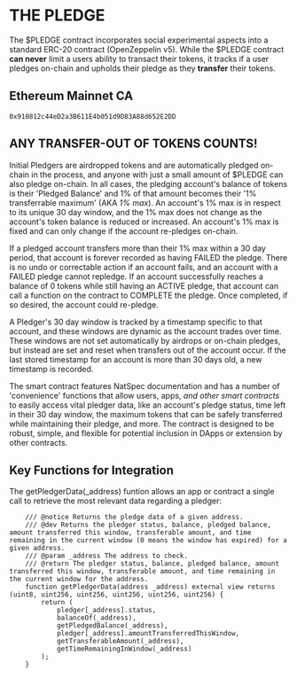 # THE PLEDGE
The $PLEDGE contract incorporates social experimental aspects into a standard ERC-20 contract (OpenZeppelin v5). While the $PLEDGE contract **can never** limit a users ability to transact their tokens, it tracks if a user pledges on-chain and upholds their pledge as they **transfer** their tokens.

## Ethereum Mainnet CA
`0x910812c44eD2a3B611E4b051d9D83A88d652E2DD`

## ANY TRANSFER-OUT OF TOKENS COUNTS!
Initial Pledgers are airdropped tokens and are automatically pledged on-chain in the process, and anyone with just a small amount of $PLEDGE can also pledge on-chain. In all cases, the pledging account's balance of tokens is their 'Pledged Balance' and 1% of that amount becomes their '1% transferrable maximum' (AKA *1% max*). An account's 1% max is in respect to its unique 30 day window, and the 1% max does not change as the account's token balance is reduced or increased. An account's 1% max is fixed and can only change if the account re-pledges on-chain.

If a pledged account transfers more than their 1% max within a 30 day period, that account is forever recorded as having FAILED the pledge. There is no undo or correctable action if an account fails, and an account with a FAILED pledge cannot repledge. If an account successfully reaches a balance of 0 tokens while still having an ACTIVE pledge, that account can call a function on the contract to COMPLETE the pledge. Once completed, if so desired, the account could re-pledge.

A Pledger's 30 day window is tracked by a timestamp specific to that account, and these windows are dynamic as the account trades over time. These windows are not set automatically by airdrops or on-chain pledges, but instead are set and reset when transfers out of the account occur. If the last stored timestamp for an account is more than 30 days old, a new timestamp is recorded.

The smart contract features NatSpec documentation and has a number of 'convenience' functions that allow users, apps, *and other smart contracts* to easily access vital pledger data, like an account's pledge status, time left in their 30 day window, the maximum tokens that can be safely transferred while maintaining their pledge, and more. The contract is designed to be robust, simple, and flexible for potential inclusion in DApps or extension by other contracts.

## Key Functions for Integration
The getPledgerData(_address) funtion allows an app or contract a single call to retrieve the most relevant data regarding a pledger:
```
    /// @notice Returns the pledge data of a given address.
    /// @dev Returns the pledger status, balance, pledged balance, amount transferred this window, transferable amount, and time remaining in the current window (0 means the window has expired) for a given address.
    /// @param _address The address to check.
    /// @return The pledger status, balance, pledged balance, amount transferred this window, transferable amount, and time remaining in the current window for the address.
    function getPledgerData(address _address) external view returns (uint8, uint256, uint256, uint256, uint256, uint256) {
        return (
            pledger[_address].status,
            balanceOf(_address),
            getPledgedBalance(_address),
            pledger[_address].amountTransferredThisWindow,
            getTransferableAmount(_address),
            getTimeRemainingInWindow(_address)
        );
    }
```